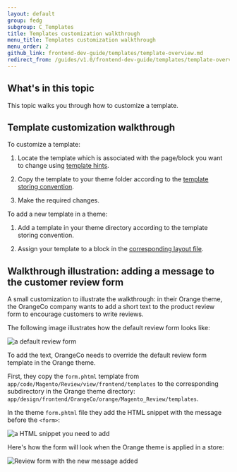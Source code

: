```yaml
---
layout: default  
group: fedg
subgroup: C_Templates
title: Templates customization walkthrough
menu_title: Templates customization walkthrough
menu_order: 2
github_link: frontend-dev-guide/templates/template-overview.md
redirect_from: /guides/v1.0/frontend-dev-guide/templates/template-overview.html
---
```


<h2>What's in this topic</h2>
This topic walks you through how to customize a template.

<h2>Template customization walkthrough</h2>

To customize a template:

1. Locate the template which is associated with the page/block you want to change using <a href="{{site.gdeurl}}frontend-dev-guide/themes/debug-theme.html#debug-theme-templ" target="_blank">template hints</a>.

2. Copy the template to your theme folder according to the <a href="{{site.gdeurl}}frontend-dev-guide/templates/template-override.html#template-convention" target="_blank">template storing convention</a>.

3. Make the required changes.

To add a new template in a theme:

1. Add a template in your theme directory according to the template storing convention. 

2. Assign your template to a block in the <a href="{{site.gdeurl}}frontend-dev-guide/templates/template-override.html#template-layout" target="_blank">corresponding layout file</a>. 

<h2>Walkthrough illustration: adding a message to the customer review form</h2>
A small customization to illustrate the walkthrough: in their Orange theme, the OrangeCo company wants to add a short text to the product review form to encourage customers to write reviews. 

The following image illustrates how the default review form looks like:

<img src="{{site.baseurl}}common/images/template_walk_without_text.png" alt="a default review form">

To add the text, OrangeCo needs to override the default review form template in the Orange theme. 

First, they copy the `form.phtml` template from `app/code/Magento/Review/view/frontend/templates` to the corresponding subdirectory in the Orange theme directory: `app/design/frontend/OrangeCo/orange/Magento_Review/templates`.

In the theme `form.phtml` file they add the HTML snippet with the message before the <code>&lt;form&gt;</code>:

<img src="{{site.baseurl}}common/images/template-sample-code.png" alt="a HTML snippet you need to add">

Here's how the form will look when the Orange theme is applied in a store:

<img src="{{site.baseurl}}common/images/template_with_text.png" alt="Review form with the new message added">





